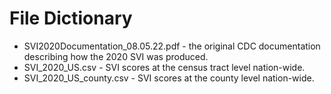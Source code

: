 # File Dictionary

- SVI2020Documentation_08.05.22.pdf - the original CDC documentation describing how the 2020 SVI was produced.
- SVI_2020_US.csv - SVI scores at the census tract level nation-wide.
- SVI_2020_US_county.csv - SVI scores at the county level nation-wide.